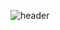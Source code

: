 ![header](https://capsule-render.vercel.app/api?&type=soft&&color=&color=FFC9D2&text=hello!!!!🧁&fontColor=ffffff&fontSize=90&animation=twinkling)
